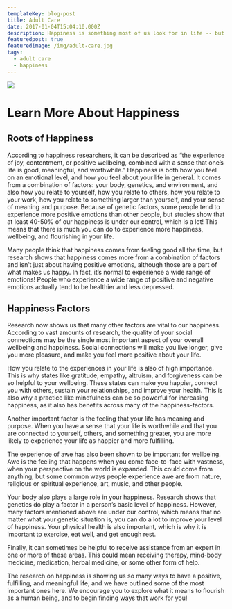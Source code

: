 ```yaml
---
templateKey: blog-post
title: Adult Care
date: 2017-01-04T15:04:10.000Z
description: Happiness is something most of us look for in life -- but what is it, exactly?
featuredpost: true
featuredimage: /img/adult-care.jpg
tags:
  - adult care
  - happiness
---
```

![](/img/adult-care.jpg)

<!--StartFragment-->

# Learn More About Happiness

## Roots of Happiness

According to happiness researchers, it can be described as “the experience of joy, contentment, or positive wellbeing, combined with a sense that one’s life is good, meaningful, and worthwhile.” Happiness is both how you feel on an emotional level, and how you feel about your life in general. It comes from a combination of factors: your body, genetics, and environment, and also how you relate to yourself, how you relate to others, how you relate to your work, how you relate to something larger than yourself, and your sense of meaning and purpose. Because of genetic factors, some people tend to experience more positive emotions than other people, but studies show that at least 40-50% of our happiness is under our control, which is a lot! This means that there is much you can do to experience more happiness, wellbeing, and flourishing in your life.

Many people think that happiness comes from feeling good all the time, but research shows that happiness comes more from a combination of factors and isn’t just about having positive emotions, although those are a part of what makes us happy. In fact, it’s normal to experience a wide range of emotions! People who experience a wide range of positive and negative emotions actually tend to be healthier and less depressed.

## Happiness Factors

Research now shows us that many other factors are vital to our happiness. According to vast amounts of research, the quality of your social connections may be the single most important aspect of your overall wellbeing and happiness. Social connections will make you live longer, give you more pleasure, and make you feel more positive about your life.

How you relate to the experiences in your life is also of high importance. This is why states like gratitude, empathy, altruism, and forgiveness can be so helpful to your wellbeing. These states can make you happier, connect you with others, sustain your relationships, and improve your health. This is also why a practice like mindfulness can be so powerful for increasing happiness, as it also has benefits across many of the happiness-factors.

Another important factor is the feeling that your life has meaning and purpose. When you have a sense that your life is worthwhile and that you are connected to yourself, others, and something greater, you are more likely to experience your life as happier and more fulfilling.

The experience of awe has also been shown to be important for wellbeing. Awe is the feeling that happens when you come face-to-face with vastness, when your perspective on the world is expanded. This could come from anything, but some common ways people experience awe are from nature, religious or spiritual experience, art, music, and other people.

Your body also plays a large role in your happiness. Research shows that genetics do play a factor in a person’s basic level of happiness. However, many factors mentioned above are under our control, which means that no matter what your genetic situation is, you can do a lot to improve your level of happiness. Your physical health is also important, which is why it is important to exercise, eat well, and get enough rest.

Finally, it can sometimes be helpful to receive assistance from an expert in one or more of these areas. This could mean receiving therapy, mind-body medicine, medication, herbal medicine, or some other form of help.

The research on happiness is showing us so many ways to have a positive, fulfilling, and meaningful life, and we have outlined some of the most important ones here. We encourage you to explore what it means to flourish as a human being, and to begin finding ways that work for you!

<!--EndFragment-->